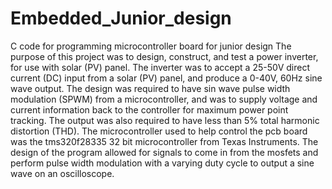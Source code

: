 # Embedded_Junior_design
C code for programming microcontroller board for junior design
The purpose of this project was to design, construct, and test a power inverter, for use with solar (PV) panel. The inverter was to accept a 25-50V direct current (DC) input from a solar (PV) panel, and produce a 0-40V, 60Hz sine wave output. The design was required to have sin wave pulse width modulation (SPWM) from a microcontroller, and was to supply voltage and current information back to the controller for maximum power point tracking. The output was also required to have less than 5% total harmonic distortion (THD). 
The microcontroller used to help control the pcb board was the tms320f28335 32 bit microcontroller from Texas Instruments. The design of the program allowed for signals to come in from the mosfets and perform pulse width modulation with a varying duty cycle to output a sine wave on an oscilloscope.

